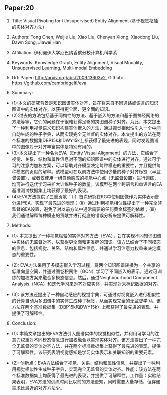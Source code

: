 ## Paper:20




1. Title: Visual Pivoting for (Unsupervised) Entity Alignment (基于视觉枢轴的实体对齐方法)

2. Authors: Tong Chen, Weijie Liu, Xiao Liu, Chenyan Xiong, Xiaodong Liu, Dawn Song, Jiawei Han

3. Affiliation: 伊利诺伊大学厄巴纳香槟分校计算机科学系

4. Keywords: Knowledge Graph, Entity Alignment, Visual Modality, Unsupervised Learning, Multi-modal Embedding

5. Url: Paper: http://arxiv.org/abs/2009.13603v2, Github: https://github.com/cambridgeltl/eva

6. Summary: 
- (1):本文的研究背景是知识图谱实体对齐，旨在将来自不同通路或语言的知识图谱中的实体对齐，以获得更全面、更全面的知识。
- (2):过去的方法包括基于同构性的方法、基于嵌入的方法和基于图神经网络的方法等等，它们的问题在于很难获得足够的跨图谱种子对齐。为此，本文提出了一种利用视觉语义知识构建实体嵌入的方法，通过视觉相似性引入一个中间自动生成的种子字典，从而实现完全无监督的实体对齐。本文提出的方法在两个标准的数据集DBP15k和DWY15k上都获得了最先进的表现，同时发现图谱中的图像对于对齐丰富实体是特别有用的。
- (3):本文提出了一种名为EVA（Entity Visual Alignment）的方法，它结合了视觉、关系、结构和属性信息对不同的知识图谱中的实体进行对齐。通过可学习的注意力加权方案，可以帮助对齐模型决定每种模态的重要性，并且提供每种模态的贡献的解释。该模型可在以前方法中使用少量的种子对齐标签（半监督设置），或者仅使用一组自动感应的视觉中心点（无监督设置）进行训练，均可进行迭代学习来扩大训练种子的数量。该模型在两个跨语言和单语言的EA基准测试数据集上均获得了最好的表现。
- (4):EVA方法提供了三重贡献：（i）首次研究在KG中使用图像作为实体表示部分进行EA，实现了最先进的表现；（ii）通过利用视觉相似性提出了一种完全非监督的EA设置，避免了对以前方法中通常需要的任何黄金标签的依赖；（iii）我们通过解释每种模态的贡献并进行彻底的错误分析来提供可解释性。


7. Methods:

- (1): 本文提出了一种视觉枢轴的实体对齐方法（EVA），旨在实现不同知识图谱中实体的无监督对齐，以获得更全面和更准确的知识。该方法结合了不同模态的信息，包括视觉、关系、结构和属性信息，并通过学习注意力权重来决定模态的重要性。
 
- (2): EVA方法采用了多模态嵌入学习过程，将两个知识图谱转换为一个共享的低维向量空间，并通过图卷积网络（GCN）学习了不同嵌入的表示，通过可训练的加权方案来融合多模态信息。然后，通过Neighbourhood Component Analysis（NCA）和迭代学习来对齐对应实体，并实现对未标记数据的对齐。
 
- (3): 该方法还提出了一种自动感应的视觉字典，可通过对视觉嵌入进行相似性的计算自动为多图谱中的实体生成种子标签，从而实现完全的无监督学习。该方法在两个基准数据集（DBP15k和DWY15k）上都获得了最先进的表现，并提供了可解释性。





8. Conclusion: 

- (1): 本篇文章提出的EVA方法引入图谱实体的视觉相似性，并利用可学习的注意力权重对不同模态信息进行加权融合以实现实体对齐。该方法提出了一种完全无监督的实体对齐方法，并在两个标准数据集上获得了最先进的表现，提供了可解释性。该研究表明视觉感知是学习实体表示和关联知识的重要元素。

- (2): 创新点：EVA方法结合了视觉、关系、结构和属性信息，并提出了一种利用视觉相似性生成种子字典，实现完全无监督的实体对齐。性能：该方法在两个标准数据集上均获得了最先进的表现，并提供了可解释性。工作量：实验结果表明，EVA方法的训练时间比以前的方法更短，同时需要大量存储，但存储需求比最近的对齐方法少。




